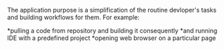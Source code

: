 The application purpose is a simplification of the routine devloper's tasks and building workflows for them. For example:

*pulling a code from repository and building it consequently
*and running IDE with a predefined project
*opening web browser on a particular page
